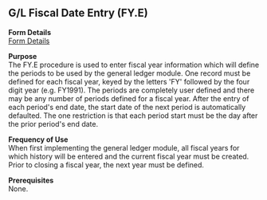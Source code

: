 ##  G/L Fiscal Date Entry (FY.E)

<PageHeader />

**Form Details**  
[ Form Details ](FY-E-1/README.md)   

**Purpose**  
The FY.E procedure is used to enter fiscal year information which will define
the periods to be used by the general ledger module. One record must be
defined for each fiscal year, keyed by the letters 'FY' followed by the four
digit year (e.g. FY1991). The periods are completely user defined and there
may be any number of periods defined for a fiscal year. After the entry of
each period's end date, the start date of the next period is automatically
defaulted. The one restriction is that each period start must be the day after
the prior period's end date.

**Frequency of Use**  
When first implementing the general ledger module, all fiscal years for which
history will be entered and the current fiscal year must be created. Prior to
closing a fiscal year, the next year must be defined.

**Prerequisites**  
None.

<badge text= "Version 8.10.57" vertical="middle" />

<PageFooter />